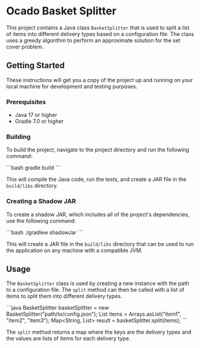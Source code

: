 # Ocado Basket Splitter

This project contains a Java class `BasketSplitter` that is used to split a list of items into different delivery types based on a configuration file. The class uses a greedy algorithm to perform an approximate solution for the set cover problem.

## Getting Started

These instructions will get you a copy of the project up and running on your local machine for development and testing purposes.

### Prerequisites

- Java 17 or higher
- Gradle 7.0 or higher

### Building

To build the project, navigate to the project directory and run the following command:

\`\`\`bash
gradle build
\`\`\`

This will compile the Java code, run the tests, and create a JAR file in the `build/libs` directory.

### Creating a Shadow JAR

To create a shadow JAR, which includes all of the project's dependencies, use the following command:

\`\`\`bash
./gradlew shadowJar
\`\`\`

This will create a JAR file in the `build/libs` directory that can be used to run the application on any machine with a compatible JVM.

## Usage

The `BasketSplitter` class is used by creating a new instance with the path to a configuration file. The `split` method can then be called with a list of items to split them into different delivery types.

\`\`\`java
BasketSplitter basketSplitter = new BasketSplitter("path/to/config.json");
List<String> items = Arrays.asList("item1", "item2", "item3");
Map<String, List<String>> result = basketSplitter.split(items);
\`\`\`

The `split` method returns a map where the keys are the delivery types and the values are lists of items for each delivery type.
